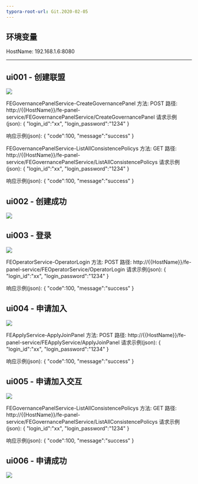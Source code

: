 ```yaml
---
typora-root-url: Git.2020-02-05
---
```


## 环境变量

HostName: 192.168.1.6:8080

------


## ui001 - 创建联盟

![](0dc106fe111d2aaee0724db6ae66669b.png)


FEGovernancePanelService-CreateGovernancePanel
方法: POST
路径: http://{{HostName}}/fe-panel-service/FEGovernancePanelService/CreateGovernancePanel
请求示例(json): {
					"login_id":"xx",
					"login_password":"1234"
				}	
				
响应示例(json): {
				    	"code":100,
					"message":"success"
				}
				


FEGovernancePanelService-ListAllConsistencePolicys
方法: GET
路径: http://{{HostName}}/fe-panel-service/FEGovernancePanelService/ListAllConsistencePolicys
请求示例(json): {
					"login_id":"xx",
					"login_password":"1234"
				}	
				
响应示例(json): {
				    	"code":100,
					"message":"success"
				}
				



## ui002 - 创建成功

![](0facbf9f4c0b541622a865b81f1f8073.png)



## ui003 - 登录

![](d021f20d33c553d79be9bee331d59118.png)


FEOperatorService-OperatorLogin
方法: POST
路径: http://{{HostName}}/fe-panel-service/FEOperatorService/OperatorLogin
请求示例(json): {
					"login_id":"xx",
					"login_password":"1234"
				}	
				
响应示例(json): {
				    	"code":100,
					"message":"success"
				}
				



## ui004 - 申请加入

![](647df4e415eed3384b26463ba5360fa3.png)


FEApplyService-ApplyJoinPanel
方法: POST
路径: http://{{HostName}}/fe-panel-service/FEApplyService/ApplyJoinPanel
请求示例(json): {
					"login_id":"xx",
					"login_password":"1234"
				}	
				
响应示例(json): {
				    	"code":100,
					"message":"success"
				}
				



## ui005 - 申请加入交互

![](8cc58026b935550b49736494ef9431b5.png)


FEGovernancePanelService-ListAllConsistencePolicys
方法: GET
路径: http://{{HostName}}/fe-panel-service/FEGovernancePanelService/ListAllConsistencePolicys
请求示例(json): {
					"login_id":"xx",
					"login_password":"1234"
				}	
				
响应示例(json): {
				    	"code":100,
					"message":"success"
				}
				



## ui006 - 申请成功

![](8b2e5417f17d65d353e095344dbc5e83.png)




